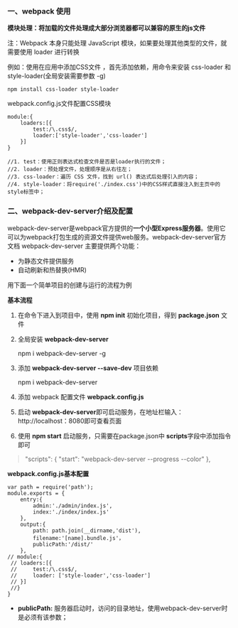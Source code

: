 ### 一、webpack 使用
**模块处理：将加载的文件处理成大部分浏览器都可以兼容的原生的js文件**

注：Webpack 本身只能处理 JavaScript 模块，如果要处理其他类型的文件，就需要使用 loader 进行转换

例如：使用在应用中添加CSS文件 ，首先添加依赖，用命令来安装 css-loader 和 style-loader(全局安装需要参数 -g)

    npm install css-loader style-loader

webpack.config.js文件配置CSS模块

    module:{
    	loaders:[{
    		test:/\.css$/,
    		loader:['style-loader','css-loader']
    	}]
    }

    //1. test：使用正则表达式检查文件是否是loader执行的文件；
    //2. loader：预处理文件，处理顺序是从右往左；
    //3. css-loader：遍历 CSS 文件，找到 url() 表达式后处理引入的内容；
    //4. style-loader：将require('./index.css')中的CSS样式直接注入到主页中的style标签中；
    

### 二、webpack-dev-server介绍及配置
webpack-dev-server是webpack官方提供的**一个小型Express服务器**。使用它可以为webpack打包生成的资源文件提供web服务。webpack-dev-server官方文档
webpack-dev-server 主要提供两个功能：

* 为静态文件提供服务
* 自动刷新和热替换(HMR)

用下面一个简单项目的创建与运行的流程为例

**基本流程**

1. 在命令下进入到项目中，使用 **npm init** 初始化项目，得到 **package.json** 文件

2. 全局安装 **webpack-dev-server**
    
    npm i webpack-dev-server -g

3. 添加 **webpack-dev-server --save-dev** 项目依赖

	npm i webpack-dev-server

4. 添加 webpack 配置文件 **webpack.config.js**

5. 启动 **webpack-dev-server**即可启动服务，在地址栏输入：http://localhost：8080即可查看页面 

6. 使用 **npm start** 启动服务，只需要在package.json中 **scripts**字段中添加指令即可
	

> "scripts": {
    "start": "webpack-dev-server --progress --color"
  },
	


**webpack.config.js基本配置**
    
    var path = require('path');
    module.exports = {
    	entry:{
    		admin:'./admin/index.js',
    		index:'./index/index.js'
    	},
    	output:{
    		path: path.join(__dirname,'dist'),
    		filename:'[name].bundle.js'，
			publicPath:'/dist/'
    	},
    // module:{
     //	loaders:[{
     //		test:/\.css$/,
     //		loader: ['style-loader','css-loader']
     //	}]
     //}
    }
 * **publicPath:** 服务器启动时，访问的目录地址，使用webpack-dev-server时是必须有该参数；
